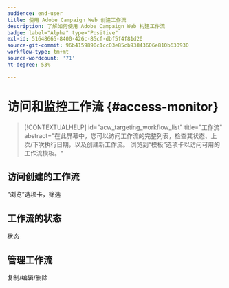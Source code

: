 ```yaml
---
audience: end-user
title: 使用 Adobe Campaign Web 创建工作流
description: 了解如何使用 Adobe Campaign Web 构建工作流
badge: label="Alpha" type="Positive"
exl-id: 51648665-8400-426c-85cf-dbf5f4f81d20
source-git-commit: 96b4159890c1cc03e85cb93843606e810b630930
workflow-type: tm+mt
source-wordcount: '71'
ht-degree: 53%

---
```


# 访问和监控工作流 {#access-monitor}


>[!CONTEXTUALHELP]
>id="acw_targeting_workflow_list"
>title="工作流"
>abstract="在此屏幕中，您可以访问工作流的完整列表，检查其状态、上次/下次执行日期，以及创建新工作流。 浏览到“模板”选项卡以访问可用的工作流模板。"



## 访问创建的工作流

“浏览”选项卡，筛选

## 工作流的状态

状态

## 管理工作流

复制/编辑/删除
